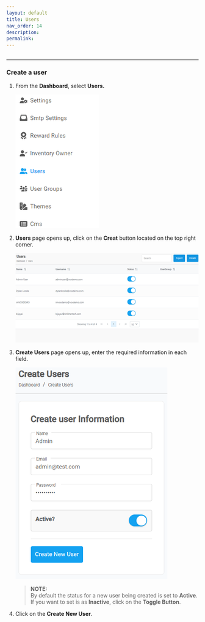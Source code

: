 ```yaml
---
layout: default
title: Users
nav_order: 14
description:
permalink:
---
```


##

---

### Create a user

1. From the **Dashboard**, select **Users.**

   ![user_page](../images/users/user_dashboard.png)

2. **Users** page opens up, click on the **Creat** button located on the top right corner.

   ![user_page](../images/users/user_page.png)

3. **Create Users** page opens up, enter the required information in each field.

   ![create_user](../images/users/create_user.png)

   > **NOTE:** <br> By default the status for a new user being created is set to **Active**. If you want to set is as **Inactive**, click on the **Toggle Button**.

4. Click on the **Create New User**.
